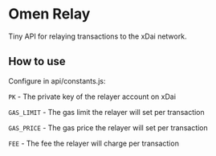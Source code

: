 # Omen Relay

Tiny API for relaying transactions to the xDai network.

## How to use

Configure in api/constants.js:

`PK` - The private key of the relayer account on xDai

`GAS_LIMIT` - The gas limit the relayer will set per transaction

`GAS_PRICE` - The gas price the relayer will set per transaction

`FEE` - The fee the relayer will charge per transaction
